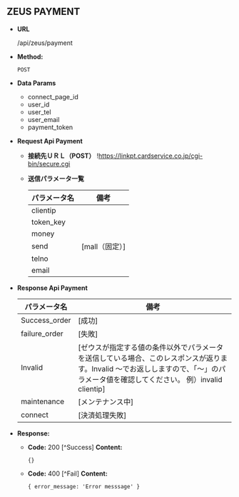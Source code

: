 ## **ZEUS PAYMENT**
- **URL**

  /api/zeus/payment

- **Method:**

  `POST`

- **Data Params**
    + connect_page_id
    + user_id
    + user_tel
    + user_email
    + payment_token

- **Request Api Payment**
    + **接続先ＵＲＬ（POST）** !https://linkpt.cardservice.co.jp/cgi-bin/secure.cgi
    + **送信パラメータ一覧**

        | パラメータ名 | 備考 |
        | ------ | ------ |
        | clientip | |
        | token_key | |
        | money | |
        | send | [mall（固定）] |
        | telno | |
        | email | |

- **Response Api Payment**

    | パラメータ名 | 備考 |
    | ------ | ------ |
    | Success_order | [成功] |
    | failure_order | [失敗] |
    | Invalid | [ゼウスが指定する値の条件以外でパラメータを送信している場合、このレスポンスが返ります。Invalid ～でお返ししますので、「～」のパラメータ値を確認してください。 例）invalid clientip] |
    | maintenance | [メンテナンス中] |
    | connect | [決済処理失敗] |
- **Response:**

  - **Code:** 200 [^Success]
    **Content:** 
    
    `{}`

  - **Code:** 400 [^Fail]
      **Content:**

      `{
        error_message: 'Error messsage'
      }`